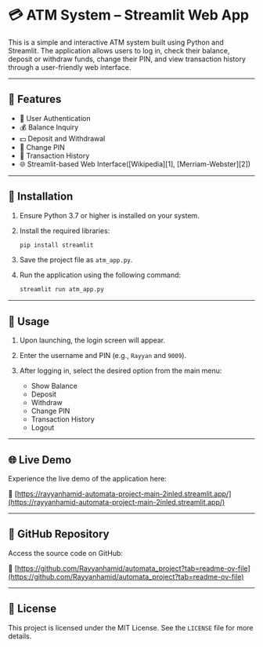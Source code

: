 # 💳 ATM System – Streamlit Web App

This is a simple and interactive ATM system built using Python and Streamlit. The application allows users to log in, check their balance, deposit or withdraw funds, change their PIN, and view transaction history through a user-friendly web interface.

---

## 🧰 Features

* 🔐 User Authentication
* 💰 Balance Inquiry
* 💵 Deposit and Withdrawal
* 🔄 Change PIN
* 📜 Transaction History
* 🌐 Streamlit-based Web Interface([Wikipedia][1], [Merriam-Webster][2])

---

## 🚀 Installation

1. Ensure Python 3.7 or higher is installed on your system.
2. Install the required libraries:

   ```bash
   pip install streamlit
   ```

3. Save the project file as `atm_app.py`.
4. Run the application using the following command:

   ```bash
   streamlit run atm_app.py
   ```



---

## 🧪 Usage

1. Upon launching, the login screen will appear.
2. Enter the username and PIN (e.g., `Rayyan` and `9009`).
3. After logging in, select the desired option from the main menu:

   * Show Balance
   * Deposit
   * Withdraw
   * Change PIN
   * Transaction History
   * Logout

---

## 🌐 Live Demo

Experience the live demo of the application here:

🔗 [https://rayyanhamid-automata-project-main-2inled.streamlit.app/](https://rayyanhamid-automata-project-main-2inled.streamlit.app/)

---

## 📂 GitHub Repository

Access the source code on GitHub:

🔗 [https://github.com/Rayyanhamid/automata_project?tab=readme-ov-file](https://github.com/Rayyanhamid/automata_project?tab=readme-ov-file)

---

## 📄 License

This project is licensed under the MIT License. See the `LICENSE` file for more details.